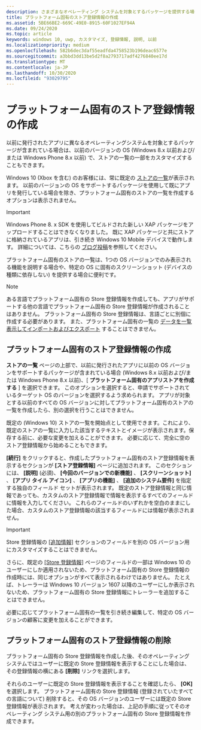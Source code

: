 ```yaml
---
description: さまざまなオペレーティング システムを対象とするパッケージを提供する場合、対象のオペレーティング システムごとにストア登録情報の一部をカスタマイズするオプションがあります。
title: プラットフォーム固有のストア登録情報の作成
ms.assetid: 5BE66BE2-669C-49E0-8915-60F1027EF94A
ms.date: 09/24/2020
ms.topic: article
keywords: windows 10, uwp, カスタマイズ, 登録情報, 説明, 以前
ms.localizationpriority: medium
ms.openlocfilehash: 582b6dec3daf55eadfda4758523b196deac6577e
ms.sourcegitcommit: a3bbd3dd13be5d2f8a2793717adf4276840ee17d
ms.translationtype: MT
ms.contentlocale: ja-JP
ms.lasthandoff: 10/30/2020
ms.locfileid: "93029795"
---
```

# <a name="create-platform-specific-store-listings"></a>プラットフォーム固有のストア登録情報の作成


以前に発行されたアプリに異なるオペレーティングシステムを対象とするパッケージが含まれている場合は、以前のバージョンの OS (Windows 8.x 以前および/または Windows Phone 8.x 以前) で、ストアの一覧の一部をカスタマイズすることもできます。 

Windows 10 (Xbox を含む) のお客様には、常に既定の [ストアの一覧](create-app-store-listings.md)が表示されます。 以前のバージョンの OS をサポートするパッケージを使用して既にアプリを発行している場合を除き、プラットフォーム固有のストアの一覧を作成するオプションは表示されません。 

> [!IMPORTANT]
> Windows Phone 8. x SDK を使用してビルドされた新しい XAP パッケージをアップロードすることはできなくなりました。 既に XAP パッケージと共にストアに格納されているアプリは、引き続き Windows 10 Mobile デバイスで動作します。 詳細については、こちらの [ブログ投稿](https://blogs.windows.com/windowsdeveloper/2018/08/20/important-dates-regarding-apps-with-windows-phone-8-x-and-earlier-and-windows-8-8-1-packages-submitted-to-microsoft-store)を参照してください。

プラットフォーム固有のストアの一覧は、1つの OS バージョンでのみ表示される機能を説明する場合や、特定の OS に固有のスクリーンショット (デバイスの種類に依存しない) を提供する場合に便利です。

> [!NOTE]
> ある言語でプラットフォーム固有の Store 登録情報を作成しても、アプリがサポートする他の言語でプラットフォーム固有の Store 登録情報が作成されることはありません。 プラットフォーム固有の Store 登録情報は、言語ごとに別個に作成する必要があります。 また、プラットフォーム固有の一覧の [データを一覧表示してインポートおよびエクスポート](import-and-export-store-listings.md) することはできません。


## <a name="creating-a-platform-specific-store-listing"></a>プラットフォーム固有のストア登録情報の作成

**ストアの一覧** ページの上部で、以前に発行されたアプリに以前の OS バージョンをサポートするパッケージが含まれている場合 (Windows 8.x 以前および/または Windows Phone 8.x 以前)、[ **プラットフォーム固有のアプリストアを作成する** ] を選択できます。 このオプションを選択すると、申請でサポートされているターゲット OS のバージョンを選択するよう求められます。 アプリが対象とする以前のすべての OS バージョンに対してプラットフォーム固有のストアの一覧を作成したら、別の選択を行うことはできません。

既定の (Windows 10) ストアの一覧を開始点として使用できます。これにより、既定のストアの一覧に入力した該当するテキストとイメージが表示されます。保存する前に、必要な変更を加えることができます。 必要に応じて、完全に空のストア登録情報から始めることもできます。

**[続行]** をクリックすると、作成したプラットフォーム固有のストア登録情報を表示するセクションが **[ストア登録情報]** ページに追加されます。 このセクションには、 **[説明]** (必須)、 **[今回のバージョンでの新機能]** 、 **[スクリーンショット]** 、 **[アプリ タイル アイコン]** 、 **[アプリの機能]** 、 **[追加のシステム要件]** を指定する独自のフィールド セットが表示されます。 既定のストア登録情報と同じ情報であっても、カスタムのストア登録情報で情報を表示するすべてのフィールドに情報を入力してください。 これらのフィールドのいずれかを空白のままにした場合、カスタムのストア登録情報の該当するフィールドには情報が表示されません。

> [!IMPORTANT]
> Store 登録情報の [[追加情報]](create-app-store-listings.md#additional-information) セクションのフィールドを別の OS バージョン用にカスタマイズすることはできません。
> 
> さらに、既定の [[Store 登録情報]](create-app-store-listings.md) ページのフィールドの一部は Windows 10 のユーザーにしか適用されないため、プラットフォーム固有の Store 登録情報の作成時には、同じオプションがすべて表示されるわけではありません。 たとえば、トレーラーは Windows 10 バージョン 1607 以降のユーザーにしか表示されないため、プラットフォーム固有の Store 登録情報にトレーラーを追加することはできません。 

必要に応じてプラットフォーム固有の一覧を引き続き編集して、特定の OS バージョンの顧客に変更を加えることができます。


## <a name="removing-a-platform-specific-store-listing"></a>プラットフォーム固有のストア登録情報の削除

プラットフォーム固有の Store 登録情報を作成した後、そのオペレーティング システムではユーザーに既定の Store 登録情報を表示することにした場合は、その登録情報の横にある **[削除]** リンクを選択します。

それらのユーザーに既定の Store 登録情報を表示することを確認したら、 **[OK]** を選択します。 プラットフォーム固有の Store 登録情報 (登録されていたすべての言語について) 削除すると、その OS バージョンのユーザーには既定の Store 登録情報が表示されます。 考えが変わった場合は、上記の手順に従ってそのオペレーティング システム用の別のプラットフォーム固有の Store 登録情報を作成できます。
 

 





